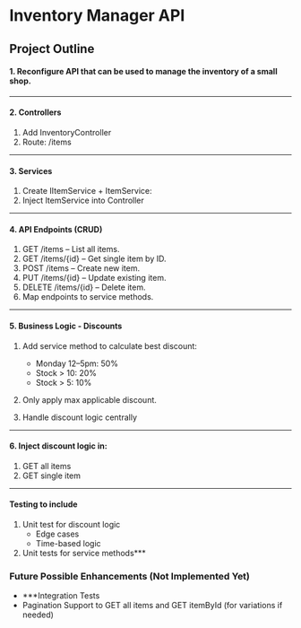 # Inventory Manager API

## Project Outline

#### 1. Reconfigure API that can be used to manage the inventory of a small shop.

<hr>

#### 2. Controllers
1. Add InventoryController
2. Route: /items

<hr>

#### 3. Services

1. Create IItemService + ItemService:
2. Inject ItemService into Controller

<hr>

#### 4. API Endpoints (CRUD)
1. GET /items – List all items.
2. GET /items/{id} – Get single item by ID.
3. POST /items – Create new item.
4. PUT /items/{id} – Update existing item.
5. DELETE /items/{id} – Delete item.
6. Map endpoints to service methods.

<hr>

#### 5. Business Logic - Discounts

1. Add service method to calculate best discount:
    - Monday 12–5pm: 50%
    - Stock > 10: 20%
    - Stock > 5: 10%

2. Only apply max applicable discount.
3. Handle discount logic centrally

<hr>

#### 6. Inject discount logic in:

1. GET all items
2. GET single item

<hr>

#### Testing to include
1. Unit test for discount logic
    - Edge cases
    - Time-based logic
2. Unit tests for service methods***

### Future Possible Enhancements (Not Implemented Yet)
- ***Integration Tests
- Pagination Support to GET all items and GET itemById (for variations if needed)
